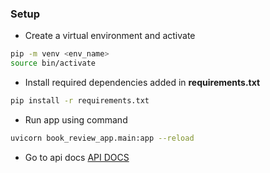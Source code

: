 ### Setup

- Create a virtual environment and activate

```bash
pip -m venv <env_name>
source bin/activate
```

- Install required dependencies added in **requirements.txt**

```bash
pip install -r requirements.txt
```

- Run app using command

```bash
uvicorn book_review_app.main:app --reload
```

- Go to api docs [API DOCS](http://localhost:8000/docs)
